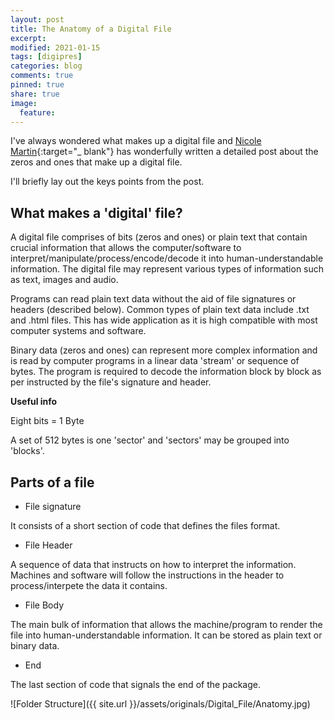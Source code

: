 ```yaml
---
layout: post
title: The Anatomy of a Digital File
excerpt:
modified: 2021-01-15
tags: [digipres]
categories: blog
comments: true
pinned: true
share: true
image:
  feature:
---
```


I've always wondered what makes up a digital file and [Nicole Martin](https://twobitpreservation.com/){:target="\_ blank"} has wonderfully written a detailed post about the zeros and ones that make up a digital file.

I'll briefly lay out the keys points from the post.

## What makes a 'digital' file?

A digital file comprises of bits (zeros and ones) or plain text that contain crucial information that allows the computer/software to interpret/manipulate/process/encode/decode it into human-understandable information. The digital file may represent various types of information such as text, images and audio.

Programs can read plain text data without the aid of file signatures or headers (described below). Common types of plain text data include .txt and .html files. This has wide application as it is high compatible with most computer systems and software.

Binary data (zeros and ones) can represent more complex information and is read by computer programs in a linear data 'stream' or sequence of bytes. The program is required to decode the information block by block as per instructed by the file's signature and header.

**Useful info**

Eight bits = 1 Byte

A set of 512 bytes is one 'sector' and 'sectors' may be grouped into 'blocks'.

## Parts of a file

- File signature

It consists of a short section of code that defines the files format.

- File Header

A sequence of data that instructs on how to interpret the information. Machines and software will follow the instructions in the header to process/interpete the data it contains.

- File Body

The main bulk of information that allows the machine/program to render the file into human-understandable information. It can be stored as plain text or binary data.

- End

The last section of code that signals the end of the package.

![Folder Structure]({{ site.url }}/assets/originals/Digital_File/Anatomy.jpg)

